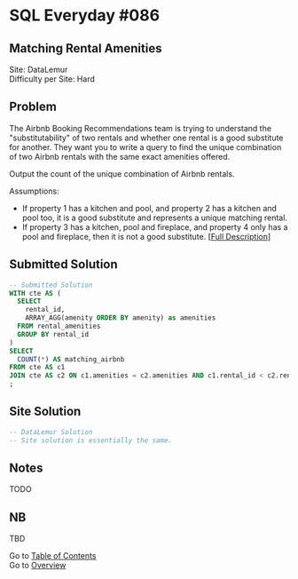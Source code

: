 # SQL Everyday \#086

## Matching Rental Amenities

Site: DataLemur\
Difficulty per Site: Hard

## Problem

The Airbnb Booking Recommendations team is trying to understand the "substitutability" of two rentals and whether one rental is a good substitute for another. They want you to write a query to find the unique combination of two Airbnb rentals with the same exact amenities offered.

Output the count of the unique combination of Airbnb rentals.

Assumptions:

* If property 1 has a kitchen and pool, and property 2 has a kitchen and pool too, it is a good substitute and represents a unique matching rental.
* If property 3 has a kitchen, pool and fireplace, and property 4 only has a pool and fireplace, then it is not a good substitute. [[Full Description](https://datalemur.com/questions/matching-rental-amenities)]

## Submitted Solution

```sql
-- Submitted Solution
WITH cte AS (
  SELECT 
    rental_id, 
    ARRAY_AGG(amenity ORDER BY amenity) as amenities
  FROM rental_amenities
  GROUP BY rental_id
)
SELECT 
  COUNT(*) AS matching_airbnb
FROM cte AS c1 
JOIN cte AS c2 ON c1.amenities = c2.amenities AND c1.rental_id < c2.rental_id
;
```

## Site Solution

```sql
-- DataLemur Solution 
-- Site solution is essentially the same.
```

## Notes

TODO

## NB

TBD

Go to [Table of Contents](/README.md#contents)\
Go to [Overview](/README.md)
